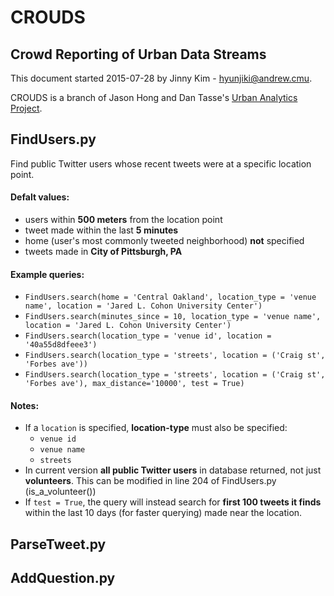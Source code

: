 CROUDS
======

Crowd Reporting of Urban Data Streams
-------------------------------------

This document started 2015-07-28 by Jinny Kim - hyunjiki@andrew.cmu. 

CROUDS is a branch of Jason Hong and Dan Tasse's [Urban Analytics Project](https://www.hcii.cmu.edu/news/2015/hong-tasse-see-social-media-urban-planning-tool). 


FindUsers.py
------------
Find public Twitter users whose recent tweets were at a specific location point. 

#### Defalt values:
- users within **500 meters** from the location point
- tweet made within the last **5 minutes** 
- home (user's most commonly tweeted neighborhood) **not** specified
- tweets made in **City of Pittsburgh, PA**

#### Example queries:
- `FindUsers.search(home = 'Central Oakland', location_type = 'venue name', location = 'Jared L. Cohon University Center')`
- `FindUsers.search(minutes_since = 10, location_type = 'venue name', location = 'Jared L. Cohon University Center')`
- `FindUsers.search(location_type = 'venue id', location = '40a55d8dfeee3')`
- `FindUsers.search(location_type = 'streets', location = ('Craig st', 'Forbes ave'))`
- `FindUsers.search(location_type = 'streets', location = ('Craig st', 'Forbes ave'), max_distance='10000', test = True)`

#### Notes:

- If a `location` is specified, **location-type** must also be specified: 
	- `venue id`
	- `venue name`
	- `streets`
- In current version **all public Twitter users** in database returned, not just **volunteers**. This can be modified in line 204 of FindUsers.py (is_a_volunteer())
- If `test = True`, the query will instead search for **first 100 tweets it finds** within the last 10 days (for faster querying) made near the location.


ParseTweet.py
------------



AddQuestion.py
------------

